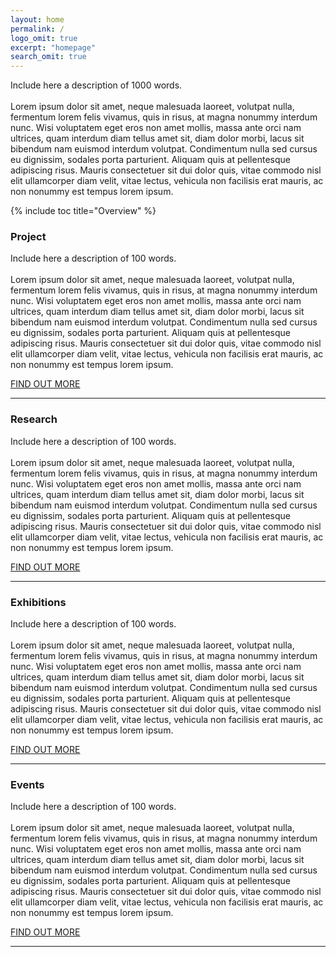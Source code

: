 ```yaml
---
layout: home
permalink: /
logo_omit: true
excerpt: "homepage"
search_omit: true
---
```


Include here a description of 1000 words.<br><br>
Lorem ipsum dolor sit amet, neque malesuada laoreet,
volutpat nulla, fermentum lorem felis vivamus, quis in risus,
at magna nonummy interdum nunc. Wisi voluptatem eget eros non
amet mollis, massa ante orci nam ultrices, quam interdum diam
tellus amet sit, diam dolor morbi, lacus sit bibendum nam
euismod interdum volutpat. Condimentum nulla sed cursus eu
dignissim, sodales porta parturient. Aliquam quis at
pellentesque adipiscing risus. Mauris consectetuer sit dui
dolor quis, vitae commodo nisl elit ullamcorper diam velit,
vitae lectus, vehicula non facilisis erat mauris, ac non
nonummy est tempus lorem ipsum.

<a name="hometoc"></a>
{% include toc title="Overview" %}


### Project
Include here a description of 100 words.<br><br>
Lorem ipsum dolor sit amet, neque malesuada laoreet,
volutpat nulla, fermentum lorem felis vivamus, quis in risus,
at magna nonummy interdum nunc. Wisi voluptatem eget eros non
amet mollis, massa ante orci nam ultrices, quam interdum diam
tellus amet sit, diam dolor morbi, lacus sit bibendum nam
euismod interdum volutpat. Condimentum nulla sed cursus eu
dignissim, sodales porta parturient. Aliquam quis at
pellentesque adipiscing risus. Mauris consectetuer sit dui
dolor quis, vitae commodo nisl elit ullamcorper diam velit,
vitae lectus, vehicula non facilisis erat mauris, ac non
nonummy est tempus lorem ipsum.

<div markdown="0"><a href="{{ site.url }}about" class="btn2">FIND OUT MORE</a></div>
<a href="#hometoc"><i class="fa fa-chevron-up fa-lg fa-pull-right"></i></a> <a href="#top"><i class="fa fa-angle-double-up fa-1x fa-pull-left"></i></a>

<hr>

### Research

Include here a description of 100 words.<br><br>
Lorem ipsum dolor sit amet, neque malesuada laoreet,
volutpat nulla, fermentum lorem felis vivamus, quis in risus,
at magna nonummy interdum nunc. Wisi voluptatem eget eros non
amet mollis, massa ante orci nam ultrices, quam interdum diam
tellus amet sit, diam dolor morbi, lacus sit bibendum nam
euismod interdum volutpat. Condimentum nulla sed cursus eu
dignissim, sodales porta parturient. Aliquam quis at
pellentesque adipiscing risus. Mauris consectetuer sit dui
dolor quis, vitae commodo nisl elit ullamcorper diam velit,
vitae lectus, vehicula non facilisis erat mauris, ac non
nonummy est tempus lorem ipsum.

<div markdown="0"><a href="{{ site.url }}/research" class="btn2">FIND OUT MORE</a></div>
<a href="#hometoc"><i class="fa fa-chevron-up fa-lg fa-pull-right"></i></a> <a href="#top"><i class="fa fa-angle-double-up fa-1x fa-pull-left"></i></a>

<hr>

### Exhibitions
Include here a description of 100 words.<br><br>
Lorem ipsum dolor sit amet, neque malesuada laoreet,
volutpat nulla, fermentum lorem felis vivamus, quis in risus,
at magna nonummy interdum nunc. Wisi voluptatem eget eros non
amet mollis, massa ante orci nam ultrices, quam interdum diam
tellus amet sit, diam dolor morbi, lacus sit bibendum nam
euismod interdum volutpat. Condimentum nulla sed cursus eu
dignissim, sodales porta parturient. Aliquam quis at
pellentesque adipiscing risus. Mauris consectetuer sit dui
dolor quis, vitae commodo nisl elit ullamcorper diam velit,
vitae lectus, vehicula non facilisis erat mauris, ac non
nonummy est tempus lorem ipsum.

<div markdown="0"><a href="{{ site.url }}/exhibits" class="btn2">FIND OUT MORE</a></div>
<a href="#hometoc"><i class="fa fa-chevron-up fa-lg fa-pull-right"></i></a> <a href="#top"><i class="fa fa-angle-double-up fa-1x fa-pull-left"></i></a>

<hr>

### Events
Include here a description of 100 words.<br><br>
Lorem ipsum dolor sit amet, neque malesuada laoreet,
volutpat nulla, fermentum lorem felis vivamus, quis in risus,
at magna nonummy interdum nunc. Wisi voluptatem eget eros non
amet mollis, massa ante orci nam ultrices, quam interdum diam
tellus amet sit, diam dolor morbi, lacus sit bibendum nam
euismod interdum volutpat. Condimentum nulla sed cursus eu
dignissim, sodales porta parturient. Aliquam quis at
pellentesque adipiscing risus. Mauris consectetuer sit dui
dolor quis, vitae commodo nisl elit ullamcorper diam velit,
vitae lectus, vehicula non facilisis erat mauris, ac non
nonummy est tempus lorem ipsum.

<div markdown="0"><a href="{{ site.url }}/events" class="btn2">FIND OUT MORE</a></div>
<a href="#hometoc"><i class="fa fa-chevron-up fa-lg fa-pull-right"></i></a> <a href="#top"><i class="fa fa-angle-double-up fa-1x fa-pull-left"></i></a>

<hr>
